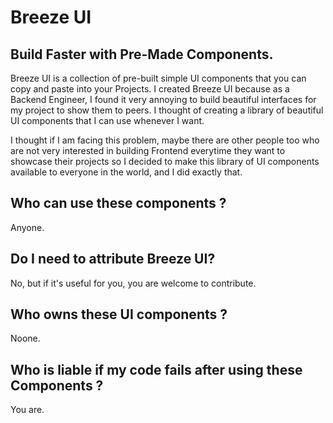 # Breeze UI
## Build Faster with Pre-Made Components.

Breeze UI is a collection of pre-built simple UI components that you can copy and paste into your Projects. I created Breeze UI because as a Backend Engineer, I found it very annoying to build beautiful interfaces for my project to show them to peers. I thought of creating a library of beautiful UI components that I can use whenever I want. 

I thought if I am facing this problem, maybe there are other people too who are not very interested in building Frontend everytime they want to showcase their projects so I decided to make this library of UI components available to everyone in the world, and I did exactly that. 

## Who can use these components ?
Anyone.

## Do I need to attribute Breeze UI?
No, but if it's useful for you, you are welcome to contribute.

## Who owns these UI components ?
Noone.

## Who is liable if my code fails after using these Components ?
You are.